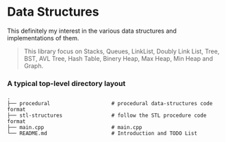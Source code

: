 # Data Structures
This definitely my interest in the various data structures and implementations of them.

>This library focus on Stacks, Queues, LinkList, Doubly Link List, Tree, BST, AVL Tree, Hash Table, Binery Heap, Max Heap, Min Heap and Graph.

### A typical top-level directory layout

    .
    ├── procedural                    # procedural data-structures code format
    ├── stl-structures                # follow the STL procedure code format
    ├── main.cpp                      # main.cpp
    └── README.md                     # Introduction and TODO List

